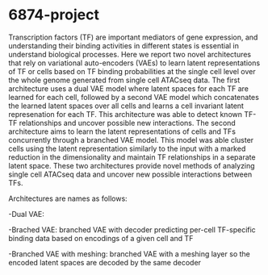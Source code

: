 # 6874-project
Transcription factors (TF) are important mediators of gene expression, and understanding their binding activities in different states is essential in understand biological processes.  Here we report two novel architectures that rely on variational auto-encoders (VAEs) to learn latent representations of TF or cells based on TF binding probabilities at the single cell level over the whole genome generated from single cell ATACseq data. The first architecture uses a dual VAE model where latent spaces for each TF are learned for each cell, followed by a second VAE model which concatenates the learned latent spaces over all cells and learns a cell invariant latent represenation for each TF. This architecture was able to detect known TF-TF relationships and uncover possible new interactions. The second architecture aims to learn the latent representations of cells and TFs concurrently through a branched VAE model. This model was able cluster cells using the latent representation similarly to the input with a marked reduction in the dimensionality and maintain TF relationships in a separate latent space. These two architectures provide novel methods of analyzing single cell ATACseq data and uncover new possible interactions between TFs. 

Architectures are names as follows:

-Dual VAE: 

-Brached VAE: branched VAE with decoder predicting per-cell TF-specific binding data based on encodings of a given cell and TF

-Branched VAE with meshing: branched VAE with a meshing layer so the encoded latent spaces are decoded by the same decoder
